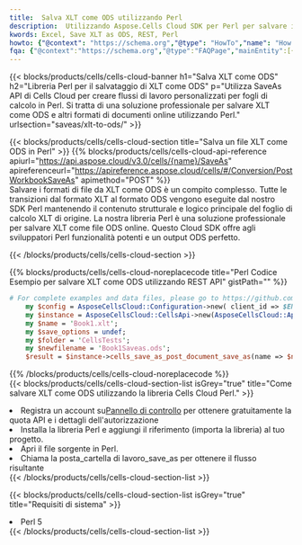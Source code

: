 ```yaml
---
title:  Salva XLT come ODS utilizzando Perl
description:  Utilizzando Aspose.Cells Cloud SDK per Perl per salvare il file in formato XLT come file in formato ODS.
kwords: Excel, Save XLT as ODS, REST, Perl
howto: {"@context": "https://schema.org","@type": "HowTo","name": "How to save XLT as ODS using the Cells Cloud Perl library.","description": "How to save XLT as ODS using the Cells Cloud Perl library.","image": {"@type": "ImageObject"},"url": "/perl/saveas/xlt-to-ods/","step": [{ "@type": "HowToStep","name": "How to save XLT as ODS using the Cells Cloud Perl library. step 1", "image": {"@type": "ImageObject",},"url": "/perl/saveas/xlt-to-ods/","text": "Register an account at <a href='https://dashboard.aspose.cloud/'>Dashboard</a> to get free API quota & authorization details",},{ "@type": "HowToStep","name": "How to save XLT as ODS using the Cells Cloud Perl library. step 1", "image": {"@type": "ImageObject",},"url": "/perl/saveas/xlt-to-ods/","text": "Install Perl library and add the reference (import the library) to your project.",},{ "@type": "HowToStep","name": "How to save XLT as ODS using the Cells Cloud Perl library. step 1", "image": {"@type": "ImageObject",},"url": "/perl/saveas/xlt-to-ods/","text": "Open the source file in Perl.",},{ "@type": "HowToStep","name": "How to save XLT as ODS using the Cells Cloud Perl library. step 1", "image": {"@type": "ImageObject",},"url": "/perl/saveas/xlt-to-ods/","text": "Call post_workbook_save_as method to get the resultant stream",}, ],"supply": {"@type": "HowToSupply","name": "document"},"tool": [{"@type": "HowToTool","name": "VIM, Visual Studio Code, Eclipse"},{"@type": "HowToTool","name": "Aspose Cells"}],"totalTime": "PT6M"}
fqa: {"@context":"https://schema.org","@type":"FAQPage","mainEntity":[{"@type":"Question","name":"Why save file as other formats file in C# using REST API?","acceptedAnswer":{"@type":"Answer","text":"Documents are encoded in many ways, and some files may be incompatible with the software you use. To open and read such files, just save them as appropriate file formats.<br/><ol><li>Install .NET SDK and add the reference (import the library) to your project.</li><li>Open the source file in C# using REST API.</li><li>Call the PostWorkbookSaveAsRequest() method, passing an output filename with required extension.</li><li>Get the result of save as a separate file.</li></ol>"}},{"@type":"Question","name":"What file formats can I save as with your C# library?","acceptedAnswer":{"@type":"Answer","text":"We support a variety of file formats for conversion using .NET library, including XLSX, Excel, xls , PDF, CSV, HTML, Markdown, XML, PNG, JPG, TIFF, Json, TXT and many more."}},{"@type":"Question","name":"What is the maximum allowed file size for conversion using this .NET library?","acceptedAnswer":{"@type":"Answer","text":"There are no file size limits for format conversions using .NET library."}}]}
---
```

{{< blocks/products/cells/cells-cloud-banner h1="Salva XLT come ODS" h2="Libreria Perl per il salvataggio di XLT come ODS" p="Utilizza SaveAs API di Cells Cloud per creare flussi di lavoro personalizzati per fogli di calcolo in Perl. Si tratta di una soluzione professionale per salvare XLT come ODS e altri formati di documenti online utilizzando Perl." urlsection="saveas/xlt-to-ods/" >}}

{{< blocks/products/cells/cells-cloud-section title="Salva un file XLT come ODS in Perl" >}}
{{% blocks/products/cells/cells-cloud-api-reference apiurl="https://api.aspose.cloud/v3.0/cells/{name}/SaveAs" apireferenceurl="https://apireference.aspose.cloud/cells/#/Conversion/PostWorkbookSaveAs" apimethod="POST" %}}
<br/>
Salvare i formati di file da XLT come ODS è un compito complesso. Tutte le transizioni dal formato XLT al formato ODS vengono eseguite dal nostro SDK Perl mantenendo il contenuto strutturale e logico principale del foglio di calcolo XLT di origine. La nostra libreria Perl è una soluzione professionale per salvare XLT come file ODS online. Questo Cloud SDK offre agli sviluppatori Perl funzionalità potenti e un output ODS perfetto.

{{< /blocks/products/cells/cells-cloud-section >}}

{{% blocks/products/cells/cells-cloud-noreplacecode title="Perl Codice Esempio per salvare XLT come ODS utilizzando REST API" gistPath="" %}}
  
```perl
# For complete examples and data files, please go to https://github.com/aspose-cells-cloud/aspose-cells-cloud-perl/
    my $config = AsposeCellsCloud::Configuration->new( client_id => $ENV{'ProductClientId'}, client_secret => $ENV{'ProductClientSecret'});
    my $instance = AsposeCellsCloud::CellsApi->new(AsposeCellsCloud::ApiClient->new( $config));
    my $name = 'Book1.xlt';
    my $save_options = undef;
    my $folder = 'CellsTests';
    my $newfilename = 'Book1Saveas.ods';
    $result = $instance->cells_save_as_post_document_save_as(name => $name,save_options => $save_options, newfilename => $newfilename, folder => $folder);
```
  
{{% /blocks/products/cells/cells-cloud-noreplacecode %}}
<br/>
{{< blocks/products/cells/cells-cloud-section-list isGrey="true" title="Come salvare XLT come ODS utilizzando la libreria Cells Cloud Perl." >}}
<li> Registra un account su<a href="https://dashboard.aspose.cloud/">Pannello di controllo</a> per ottenere gratuitamente la quota API e i dettagli dell'autorizzazione</li>
<li>Installa la libreria Perl e aggiungi il riferimento (importa la libreria) al tuo progetto.</li>
<li>Apri il file sorgente in Perl.</li>
<li>Chiama la posta_cartella di lavoro_save_as per ottenere il flusso risultante</li>
{{< /blocks/products/cells/cells-cloud-section-list >}}

{{< blocks/products/cells/cells-cloud-section-list isGrey="true" title="Requisiti di sistema" >}}
<li>Perl 5</li>
{{< /blocks/products/cells/cells-cloud-section-list >}}
